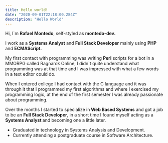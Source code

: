 ```yaml
---
title: Hello world!
date: "2020-09-01T22:18:00.284Z"
description: "Hello World"
---
```


<p> Hi, I`m <b>Rafael Montedo</b>, self-styled as <b>montedo-dev.</b> </p>

<p> I work as a <b>Systems Analyst</b> and <b>Full Stack Developer</b> mainly using <b>PHP</b> and <b>ECMAScript.</b></p>

<p>
My first contact with programming was writing <b>Perl</b> scripts for a bot in a MMORPG called Ragnarok Online, I didn`t quite understand what programming was at that time and I was impressed with what a few words in a text editor could do.
</p>

<p>When I entered college I had contact with the C language and it was through it that I programmed my first algorithms and where I exercised my programming logic, at the end of the first semester I was already passionate about programming.
</p>

<p>
Over the months I started to specialize in<b> Web Based Systems</b> and got a job to be an <b>Full Stack Developer</b>, in a short time I found myself acting as a <b>Systems Analyst </b>and becoming one a little later.
</p>

- Graduated in technology in Systems Analysis and Development.
- Currently attending a postgraduate course in Software Architecture.